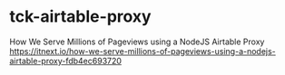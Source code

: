 # tck-airtable-proxy
How We Serve Millions of Pageviews using a NodeJS Airtable Proxy
https://itnext.io/how-we-serve-millions-of-pageviews-using-a-nodejs-airtable-proxy-fdb4ec693720
